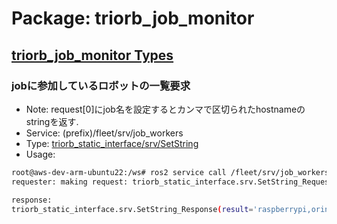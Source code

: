 # Package: triorb_job_monitor


## [triorb_job_monitor Types](../TriOrb-ROS2-Types/triorb_job_monitor/README.md)


### jobに参加しているロボットの一覧要求
- Note: request[0]にjob名を設定するとカンマで区切られたhostnameのstringを返す.
- Service: (prefix)/fleet/srv/job_workers
- Type: [triorb_static_interface/srv/SetString](../../TriOrb-ROS2-Types/triorb_static_interface/README.md#triorb_static_interfacesrvsetstring)
- Usage: 
```bash
root@aws-dev-arm-ubuntu22:/ws# ros2 service call /fleet/srv/job_workers triorb_static_interface/srv/SetString "{ request: [sync_group] }"
requester: making request: triorb_static_interface.srv.SetString_Request(request=['sync_group'])

response:
triorb_static_interface.srv.SetString_Response(result='raspberrypi,orin-nx-721X')
```